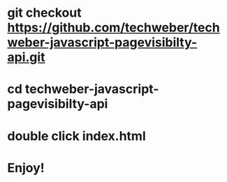 # git checkout https://github.com/techweber/techweber-javascript-pagevisibilty-api.git
#
# cd techweber-javascript-pagevisibilty-api
#
# double click index.html
#
# Enjoy!
